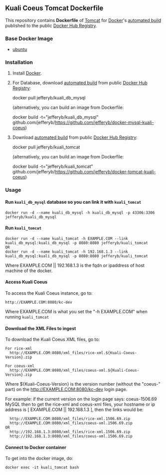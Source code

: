 ## Kuali Coeus Tomcat Dockerfile

This repository contains **Dockerfile** of [Tomcat](http://tomcat.apache.org/) for [Docker](https://www.docker.com/)'s [automated build](https://registry.hub.docker.com/u/jefferyb/kuali_tomcat/) published to the public [Docker Hub Registry](https://registry.hub.docker.com/).

### Base Docker Image

* [ubuntu](https://registry.hub.docker.com/_/ubuntu)

### Installation

1) Install [Docker](https://www.docker.com/).

2) For Database, download [automated build](https://registry.hub.docker.com/u/jefferyb/kuali_db_mysql/) from public [Docker Hub Registry](https://registry.hub.docker.com/): 

    docker pull jefferyb/kuali_db_mysql

   (alternatively, you can build an image from Dockerfile: 

    docker build -t="jefferyb/kuali_db_mysql" github.com/jefferyb/https://github.com/jefferyb/docker-mysql-kuali-coeus)

3) Download [automated build](https://registry.hub.docker.com/u/jefferyb/kuali_tomcat/) from public [Docker Hub Registry](https://registry.hub.docker.com/): 

    docker pull jefferyb/kuali_tomcat

   (alternatively, you can build an image from Dockerfile: 

    docker build -t="jefferyb/kuali_tomcat" github.com/jefferyb/https://github.com/jefferyb/docker-tomcat-kuali-coeus)


### Usage

#### Run `kuali_db_mysql` database so you can link it with `kuali_tomcat`

    docker run -d --name kuali_db_mysql -h kuali_db_mysql -p 43306:3306 jefferyb/kuali_db_mysql

#### Run `kuali_tomcat`

    docker run -d --name kuali_tomcat -h EXAMPLE.COM --link kuali_db_mysql:kuali_db_mysql -p 8080:8080 jefferyb/kuali_tomcat
	OR
    docker run -d --name kuali_tomcat -h 192.168.1.3 --link kuali_db_mysql:kuali_db_mysql -p 8080:8080 jefferyb/kuali_tomcat

Where EXAMPLE.COM || 192.168.1.3 is the fqdn or ipaddress of host machine of the docker.

#### Access Kuali Coeus

To access the Kuali Coeus instance, go to:

    http://EXAMPLE.COM:8080/kc-dev

Where EXAMPLE.COM is what you set the "-h EXAMPLE.COM" when running `kuali_tomcat`

#### Download the XML Files to ingest

To download the Kuali Coeus XML files, go to:

    For rice-xml
      http://EXAMPLE.COM:8080/xml_files/rice-xml.${Kuali-Coeus-Version}.zip

    For coeus-xml
      http://EXAMPLE.COM:8080/xml_files/coeus-xml.${Kuali-Coeus-Version}.zip

Where ${Kuali-Coeus-Version} is the version number (without the "coeus-" part) on the http://EXAMPLE.COM:8080/kc-dev login page.

For example:
if the current version on the login page says: coeus-1506.69 MySQL
then to get the rice-xml and coeus-xml files, your hostname or ip address is [ EXAMPLE.COM || 192.168.1.3 ], then the links would be:

      http://EXAMPLE.COM:8080/xml_files/rice-xml.1506.69.zip
      http://EXAMPLE.COM:8080/xml_files/coeus-xml.1506.69.zip
	OR 
      http://192.168.1.3:8080/xml_files/rice-xml.1506.69.zip
      http://192.168.1.3:8080/xml_files/coeus-xml.1506.69.zip


#### Connect to Docker container

To get into the docker image, do:

    docker exec -it kuali_tomcat bash

